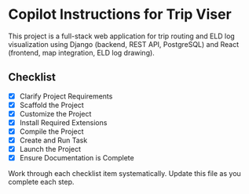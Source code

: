 # Copilot Instructions for Trip Viser

This project is a full-stack web application for trip routing and ELD log visualization using Django (backend, REST API, PostgreSQL) and React (frontend, map integration, ELD log drawing).


## Checklist
- [x] Clarify Project Requirements
- [x] Scaffold the Project
- [x] Customize the Project
- [x] Install Required Extensions
- [x] Compile the Project
- [x] Create and Run Task
- [x] Launch the Project
- [x] Ensure Documentation is Complete

Work through each checklist item systematically. Update this file as you complete each step.